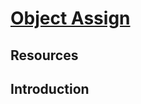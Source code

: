 # [Object Assign](https://learn.co/tracks/online-software-engineering-structured/front-end-web-programming/es6-syntax-sugar/object-assign)

## Resources

## Introduction

